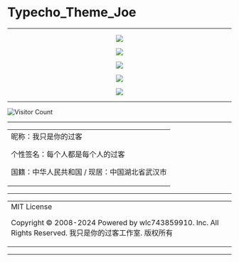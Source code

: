 # Typecho_Theme_Joe

---

<p align="center">
  <img src="https://raw.gitmirror.com/wlc743859910/Typecho_Theme_Joe/master/img/1.webp">
</p>

<p align="center">
  <img src="https://raw.gitmirror.com/wlc743859910/Typecho_Theme_Joe/master/img/2.webp">
</p>

<p align="center">
  <img src="https://raw.gitmirror.com/wlc743859910/Typecho_Theme_Joe/master/img/3.webp">
</p>

<p align="center">
  <img src="https://raw.gitmirror.com/wlc743859910/Typecho_Theme_Joe/master/img/4.webp">
</p>

<p align="center">
  <img src="https://raw.gitmirror.com/wlc743859910/Typecho_Theme_Joe/master/img/5.webp">
</p>

---

![Visitor Count](https://profile-counter.glitch.me/{Typecho_Theme_Joe}/count.svg)

---

<table>
    <tr>
        <td >
昵称：我只是你的过客

个性签名：每个人都是每个人的过客

国籍：中华人民共和国 / 现居：中国湖北省武汉市
        </center>
        </td>
    </tr>
</table>

---

<table>
    <tr>
        <td >
MIT License

Copyright © 2008-2024 Powered by wlc743859910. Inc. All Rights Reserved. 我只是你的过客工作室. 版权所有
        </center>
        </td>
    </tr>
</table>

---
